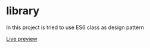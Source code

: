 # library

In this project is tried to use ES6 class as design pattern

<a href="https://mzr96.github.io/library/">Live preview</a>
